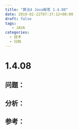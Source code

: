 ```yaml
---
title: "算法4 Java解答 1.4.08"
date: 2019-02-22T07:37:12+08:00
draft: false
tags:
   - JAVA
categories:
  - 技术
  - 归档
---
```



# 1.4.08

## 问题：


## 分析：


## 参考：


